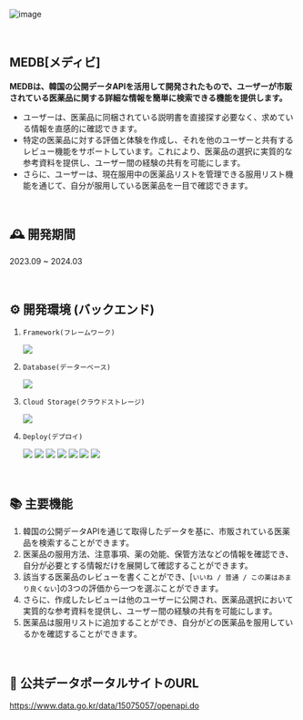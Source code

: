 ![image](https://github.com/jeongwonkimo3o/medb-webapp-backend/assets/113046042/aed19dab-8519-456e-8134-8b999606b662)

<br>


## MEDB[メディビ]

**MEDBは、韓国の公開データAPIを活用して開発されたもので、ユーザーが市販されている医薬品に関する詳細な情報を簡単に検索できる機能を提供します。**
- ユーザーは、医薬品に同梱されている説明書を直接探す必要なく、求めている情報を直感的に確認できます。
- 特定の医薬品に対する評価と体験を作成し、それを他のユーザーと共有するレビュー機能をサポートしています。これにより、医薬品の選択に実質的な参考資料を提供し、ユーザー間の経験の共有を可能にします。
- さらに、ユーザーは、現在服用中の医薬品リストを管理できる服用リスト機能を通じて、自分が服用している医薬品を一目で確認できます。

<br>

## 🕰️ 開発期間
2023.09 ~ 2024.03

<br>

## ⚙️ 開発環境 (バックエンド)
1. `Framework(フレームワーク)`
   
    <div>
    <img src="https://img.shields.io/badge/laravel-FF2D20?style=for-the-badge&logo=laravel&logoColor=white">

2. `Database(データーベース)`

   <div>
   <img src="https://img.shields.io/badge/MySQL-4479A1?style=for-the-badge&logo=MySQL&logoColor=white">

3. `Cloud Storage(クラウドストレージ)`
   
   <div>
   <img src="https://img.shields.io/badge/Amazon S3-569A31?style=for-the-badge&logo=amazons3&logoColor=white">

4. `Deploy(デプロイ)`

   <div>
    <img src="https://img.shields.io/badge/Amazon EC2-FF9900?style=for-the-badge&logo=Amazon EC2&logoColor=white">
   <img src="https://img.shields.io/badge/Amazon route 53-8C4FFF?style=for-the-badge&logo=amazonroute53&logoColor=white">
   <img src="https://img.shields.io/badge/Amazon ECR-DD344C?style=for-the-badge&logo=Amazonaws&logoColor=white">
   <img src="https://img.shields.io/badge/Docker-2496ED?style=for-the-badge&logo=Docker&logoColor=white">
   <img src="https://img.shields.io/badge/Amazon CloudFront-8c4fff?style=for-the-badge&logo=Amazonaws&logoColor=white">
   <img src="https://img.shields.io/badge/Amazon S3-569A31?style=for-the-badge&logo=amazons3&logoColor=white">
   <img src="https://img.shields.io/badge/Amazon RDS-527FFF?style=for-the-badge&logo=amazonrds&logoColor=white">


<br>

## 📚 主要機能
1. 韓国の公開データAPIを通じて取得したデータを基に、市販されている医薬品を検索することができます。
2. 医薬品の服用方法、注意事項、薬の効能、保管方法などの情報を確認でき、自分が必要とする情報だけを展開して確認することができます。
3. 該当する医薬品のレビューを書くことができ、[`いいね / 普通 / この薬はあまり良くない`]の3つの評価から一つを選ぶことができます。
5. さらに、作成したレビューは他のユーザーに公開され、医薬品選択において実質的な参考資料を提供し、ユーザー間の経験の共有を可能にします。
6. 医薬品は服用リストに追加することができ、自分がどの医薬品を服用しているかを確認することができます。

<br>

## 💾 公共データポータルサイトのURL
https://www.data.go.kr/data/15075057/openapi.do
